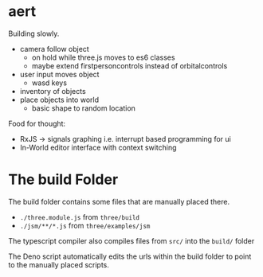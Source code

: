 # aert

Building slowly.

* camera follow object
  * on hold while three.js moves to es6 classes
  * maybe extend firstpersoncontrols instead of orbitalcontrols
* user input moves object
  * wasd keys
* inventory of objects
* place objects into world
  * basic shape to random location

Food for thought:

* RxJS -> signals graphing i.e. interrupt based programming for ui
* In-World editor interface with context switching

# The build Folder

The build folder contains some files that are manually placed there.

* `./three.module.js` from `three/build`
* `./jsm/**/*.js` from `three/examples/jsm`

The typescript compiler also compiles files from `src/` into the `build/` folder

The Deno script automatically edits the urls within the build folder to point to the manually placed scripts.